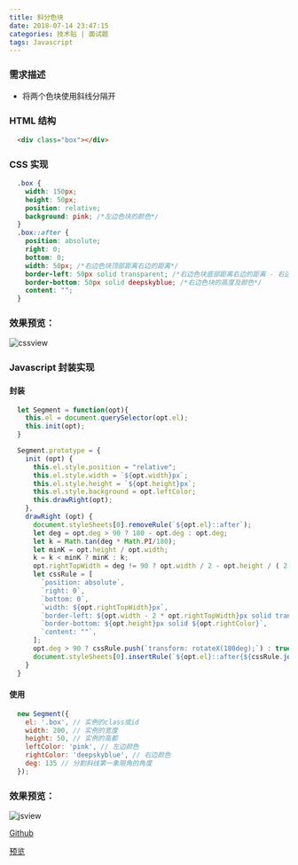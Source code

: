 ```yaml
---
title: 斜分色块
date: 2018-07-14 23:47:15
categories: 技术贴 | 面试题
tags: Javascript
---
```


### 需求描述

  - 将两个色块使用斜线分隔开

### HTML 结构

```html
  <div class="box"></div>
```

### CSS 实现

```css
  .box {
    width: 150px;
    height: 50px;
    position: relative;
    background: pink; /*左边色块的颜色*/
  }
  .box::after {
    position: absolute;
    right: 0;     
    bottom: 0;
    width: 50px; /*右边色块顶部距离右边的距离*/
    border-left: 50px solid transparent; /*右边色块底部距离右边的距离 - 右边色块顶部距离右边的距离*/
    border-bottom: 50px solid deepskyblue; /*右边色块的高度及颜色*/
    content: "";      
  }
```
### 效果预览：

![cssview](https://pub.wangxuefeng.com.cn/asset/blogthumbnail/Oblique-color-block/cssView.png)

### Javascript 封装实现

#### 封装
```javascript
  let Segment = function(opt){
    this.el = document.querySelector(opt.el);
    this.init(opt);
  }

  Segment.prototype = {
    init (opt) {
      this.el.style.position = "relative";    
      this.el.style.width = `${opt.width}px`;
      this.el.style.height = `${opt.height}px`;
      this.el.style.background = opt.leftColor;
      this.drawRight(opt);
    },
    drawRight (opt) {
      document.styleSheets[0].removeRule(`${opt.el}::after`);
      let deg = opt.deg > 90 ? 180 - opt.deg : opt.deg;
      let k = Math.tan(deg * Math.PI/180);  
      let minK = opt.height / opt.width;
      k = k < minK ? minK : k;    
      opt.rightTopWidth = deg != 90 ? opt.width / 2 - opt.height / ( 2 * k) : opt.width / 2;
      let cssRule = [
        `position: absolute`,
        `right: 0`,
        `bottom: 0`,
        `width: ${opt.rightTopWidth}px`,
        `border-left: ${opt.width - 2 * opt.rightTopWidth}px solid transparent`,
        `border-bottom: ${opt.height}px solid ${opt.rightColor}`,
        `content: ""`,
      ];
      opt.deg > 90 ? cssRule.push(`transform: rotateX(180deg);`) : true;
      document.styleSheets[0].insertRule(`${opt.el}::after{${cssRule.join(';')}}`, 0);
    }
  }
```

#### 使用

```javascript
  new Segment({
    el: '.box', // 实例的class或id
    width: 200, // 实例的宽度
    height: 50, // 实例的高都
    leftColor: 'pink', // 左边颜色
    rightColor: 'deepskyblue', // 右边颜色
    deg: 135 // 分割斜线第一象限角的角度
  });
```

### 效果预览：

![jsview](https://pub.wangxuefeng.com.cn/asset/blogthumbnail/Oblique-color-block/jsView.png)

[Github](https://github.com/w-xuefeng/O-ColorBlock)

[预览](https://w-xuefeng.github.io/O-ColorBlock/)



